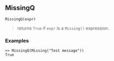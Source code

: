 ## MissingQ

```
MissingQ(expr)
```

> returns `True` if `expr` is a `Missing()` expression.

### Examples

```
>> MissingQ(Missing("Test message"))
True
```

